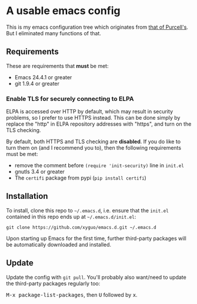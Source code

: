 # A usable emacs config

This is my emacs configuration tree which originates from [that of Purcell's](https://github.com/purcell/emacs.d). But I eliminated many functions of that.

## Requirements
These are requirements that **must** be met:

* Emacs 24.4.1 or greater
* git 1.9.4 or greater


### Enable TLS for securely connecting to ELPA
ELPA is accessed over HTTP by default, which may result in security problems, so I prefer to use HTTPS instead. This can be done simply by replace the "http" in ELPA repository addresses with "https", and turn on the TLS checking.

By default, both HTTPS and TLS checking are **disabled**. If you do like to turn them on (and I recommend you to), then the following requirements must be met:

* remove the comment before `(require 'init-security)` line in `init.el`
* gnutls 3.4 or greater
* The `certifi` package from pypi (`pip install certifi`)


## Installation
To install, clone this repo to `~/.emacs.d`, i.e. ensure that the
`init.el` contained in this repo ends up at `~/.emacs.d/init.el`:

```
git clone https://github.com/xyguo/emacs.d.git ~/.emacs.d
```

Upon starting up Emacs for the first time, further third-party
packages will be automatically downloaded and installed.

## Update

Update the config with `git pull`. You'll probably also want/need to update
the third-party packages regularly too:

<kbd>M-x package-list-packages</kbd>, then <kbd>U</kbd> followed by <kbd>x</kbd>.




